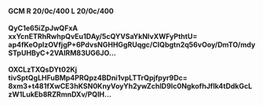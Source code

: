 #### GCM R 20/0c/400 L 20/0c/400
**QyC1e65iZpJwQFxA**<br/>**xxYcnETRhRwhpQvEu1DAy/5cQYVSaYkNIvXWFyPthtU=**<br/>**ap4fKeOplzOVfjgP+6PdvsNGHHGgRUqgc/CIQbgtn2q56vOoy/DmTO/mdySTpUHByC+2VAlRM83UG6JO...**<br/><br/>
**OXCLzTXQsDYt02Kj**<br/>**tivSptQgLHFuBMp4PRQpz4BDni1vpLTTrQpjfpyr9Dc=**<br/>**8xm3+t481fXwCE3hKSN0KnyVoyYh2ywZchlD9Ic0NgkofhJfIk4tDdkGcLzW1LukEb8RZRmnDXv/PQIH...**